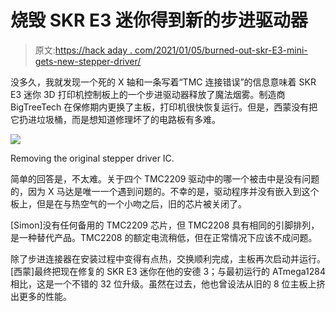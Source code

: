 # 烧毁 SKR E3 迷你得到新的步进驱动器

> 原文:[https://hack aday . com/2021/01/05/burned-out-skr-E3-mini-gets-new-stepper-driver/](https://hackaday.com/2021/01/05/burned-out-skr-e3-mini-gets-new-stepper-driver/)

没多久，我就发现一个死的 X 轴和一条写着“TMC 连接错误”的信息意味着 SKR E3 迷你 3D 打印机控制板上的一个步进驱动器释放了魔法烟雾。制造商 BigTreeTech 在保修期内更换了主板，打印机很快恢复运行。但是，西蒙没有把它扔进垃圾桶，而是想知道修理坏了的电路板有多难。

[![](../Images/f5622025cd408adc1b08d9e09ea1023d.png)](https://hackaday.com/wp-content/uploads/2020/12/skrfix_detail.jpg)

Removing the original stepper driver IC.

简单的回答是，不太难。关于四个 TMC2209 驱动中的哪一个被击中是没有问题的，因为 X 马达是唯一一个遇到问题的。不幸的是，驱动程序并没有嵌入到这个板上，但是在与热空气的一个小吻之后，旧的芯片被关闭了。

[Simon]没有任何备用的 TMC2209 芯片，但 TMC2208 具有相同的引脚排列，是一种替代产品。TMC2208 的额定电流稍低，但在正常情况下应该不成问题。

除了步进连接器在安装过程中变得有点热，交换顺利完成，主板再次启动并运行。[西蒙]最终把现在修复的 SKR E3 迷你在他的安德 3；与最初运行的 ATmega1284 相比，这是一个不错的 32 位升级。虽然在过去，他也曾设法从旧的 8 位主板上挤出更多的性能。